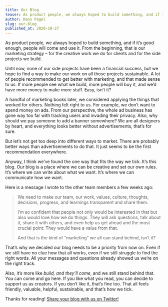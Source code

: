 ```yaml
---
title: Our Blog
teaser: As product people, we always hoped to build something, and if it’s good enough, people will come and use it. From the beginning, that is our marketing strategy. Easy, isn’t it?
author: Hans Pagel
slug: our-blog
published_at: 2020-10-27
---
```


As product people, we always hoped to build something, and if it’s good enough, people will come and use it. From the beginning, that is our marketing strategy – for the creative work we do for clients and for the side projects we build.

Until now, none of our side projects have been a financial success, but we hope to find a way to make our work on all those projects sustainable. A lot of people recommended to get better with marketing, and that made sense to us. If more people see what we build, more people will buy it, and we’d have more money to make more stuff. Easy, isn’t it?

A handful of marketing books later, we considered applying the things that worked for others. Nothing felt right to us. For example, we don’t want to spend money on ads. From our perspective, the whole ad business has gone way too far with tracking users and invading their privacy. Also, why should we pay someone to add a banner somewhere? We are all designers by heart, and everything looks better without advertisements, that’s for sure.

But let’s not get too deep into different ways to market. There are probably better ways than advertisements to do that. It just seems to be the first recommendation everywhere.

Anyway, I think we’ve found the one way that fits the way we tick. It’s this blog. Our blog is a place where we can be creative and set our own rules. It’s where we can write about what we want. It’s where we can communicate how we want.

Here is a message I wrote to the other team members a few weeks ago:

> We need to make our team, our work, values, culture, thoughts, decisions, progress, and learnings transparent and share them.
>
> I’m so confident that people not only would be interested in that but also would love how we do things. They will ask questions, talk about it, share it with others, and even help us get ahead and the most crucial point: They would have a value from that.
>
> And that is the kind of “marketing” we all can stand behind, isn’t it?

That’s why we decided our blog needs to be a priority from now on. Even if we still have no clue how that all works, even if we still struggle to find the right words. All your messages and questions already showed us we’re on the right track.

Also, it’s more like *build, and they’ll come*, and we still stand behind that. You can come and go here. If you like what you read, you can decide to support us as creators. If you don’t like it, that’s fine too. That all feels friendly, valuable, helpful, sustainable, and that’s how we tick.

Thanks for reading! [Share your blog with us on Twitter!](https://twitter.com/hanspagel)
